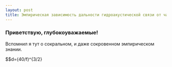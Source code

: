 ```yaml
---
layout: post
title: Эмпирическая зависимость дальности гидроакустической связи от частоты
---
```


### Приветствую, глубокоуважаемые!

Вспомнил я тут о сокральном, и даже сокровенном эмпирическом знании.

$$d=(40/f)^{3/2}



